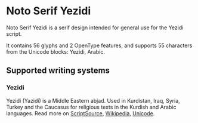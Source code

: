 
# Noto Serif Yezidi

Noto Serif Yezidi is a serif design intended for general use for the Yezidi script.

It contains 56 glyphs and 2 OpenType features, and supports 55 characters from the Unicode blocks: Yezidi, Arabic.


## Supported writing systems


### Yezidi

Yezidi (Yazidi) is a Middle Eastern abjad. Used in Kurdistan, Iraq, Syria, Turkey and the Caucasus for religious texts in the Kurdish and Arabic languages. Read more on [ScriptSource](https://scriptsource.org/scr/Yezi), [Wikipedia](https://en.wikipedia.org/wiki/ISO_15924:Yezi), [Unicode](https://www.unicode.org/versions/Unicode13.0.0/ch09.pdf#G59804).

